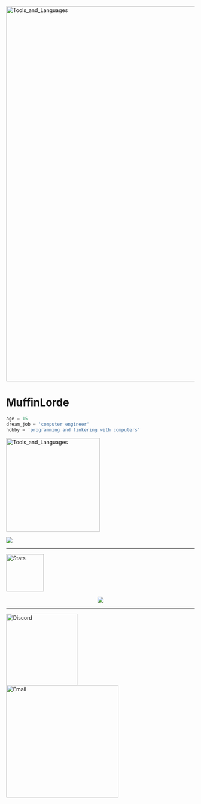 <img  width=1000px alt="Tools_and_Languages" style="padding-right:10px;" src="https://github.com/MuffinLorde/MuffinLorde/blob/main/minecraft_title.png"/>

# MuffinLorde
```python
age = 15
dream_job = 'computer engineer'
hobby = 'programming and tinkering with computers'
```

<img  width=250px alt="Tools_and_Languages" style="padding-right:10px;" src="https://img.shields.io/badge/Tools%20%26%20Languages%20-%20additional?style=for-the-badge&color=black"/>

<img  src = "https://skillicons.dev/icons?i=python,c,rust,git,github,vscode&theme=dark"><br>

---
<img width=100px alt="Stats" style="padding-right:10px;" src="https://img.shields.io/badge/Stats%20-%20additional?style=for-the-badge&color=black"/>
<p align="center">
  <img  src = "https://github-readme-stats.vercel.app/api?username=MuffinLorde&show_icons=true&theme=dark&line_height=27"> </br>
</p>


---

<img align="left" width=190px alt="Discord" style="padding-right:10px;" src="https://img.shields.io/badge/MuffinLord3-Discord?style=for-the-badge&logo=Discord&logoColor=white&color=black"/>
<img align="left" width=300px alt="Email" style="padding-right:10px;" src="https://img.shields.io/badge/lordemuffin%40gmail.com-Gmail?style=for-the-badge&logo=Gmail&logoColor=white&color=black"/>
